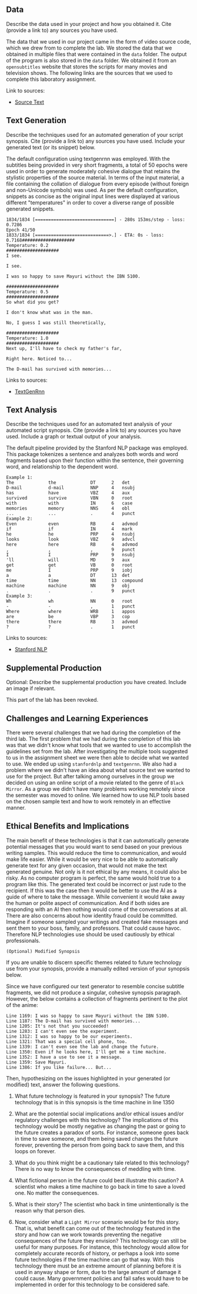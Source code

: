 ## Data

Describe the data used in your project and how you obtained it. Cite (provide a link to) any sources you have used.

The data that we used in our project came in the form of video source code, which we drew from to complete the lab. We stored the data that we obtained in multiple files that were contained in the `data` folder. The output of the program is also stored in the `data` folder. We obtained it from an `opensubtitles` website that stores the scripts for many movies and television shows. The following links are the sources that we used to complete this laboratory assignment.

Link to sources:
- [Source Text](https://www.opensubtitles.org/en/ssearch/sublanguageid-all/idmovie-136913)

## Text Generation

Describe the techniques used for an automated generation of your script synopsis. Cite (provide a link to) any sources you have used. Include your generated text (or its snippet) below.

The default configuration using textgenrnn was employed. With the subtitles being provided in very short fragments, a total of 50 epochs were used in order to generate moderately cohesive dialogue that retains the stylistic properties of the source material. In terms of the input material, a file containing the collation of dialogue from every episode (without foreign and non-Unicode symbols) was used. As per the default configuration, snippets as concise as the original input lines were displayed at various different "temperatures" in order to cover a diverse range of possible generated snippets.

```
1834/1834 [==============================] - 280s 153ms/step - loss: 0.7286
Epoch 41/50
1833/1834 [============================>.] - ETA: 0s - loss: 0.7168####################
Temperature: 0.2
####################
I see.

I see.

I was so happy to save Mayuri without the IBN 5100.

####################
Temperature: 0.5
####################
So what did you get?

I don't know what was in the man.

No, I guess I was still theoretically,

####################
Temperature: 1.0
####################
Next up, I'll have to check my father's far,

Right here. Noticed to...

The D-mail has survived with memories...
```

Links to sources:
- [TextGenRnn](https://github.com/minimaxir/textgenrnn)

## Text Analysis

Describe the techniques used for an automated text analysis of your automated script synopsis. Cite (provide a link to) any sources you have used. Include a graph or textual output of your analysis.

The default pipeline provided by the Stanford NLP package was employed. This package tokenizes a sentence and analyzes both words and word fragments based upon their function within the sentence, their governing word, and relationship to the dependent word.

```
Example 1:
The             the             DT      2   det
D-mail          d-mail          NNP     4   nsubj
has             have            VBZ     4   aux
survived        survive         VBN     0   root
with            with            IN      6   case
memories        memory          NNS     4   obl
...             ...             .       4   punct
Example 2:
Even            even            RB      4   advmod
if              if              IN      4   mark
he              he              PRP     4   nsubj       
looks           look            VBZ     9   advcl
here            here            RB      4   advmod
,               ,               ,       9   punct
I               I               PRP     9   nsubj
'll             will            MD      9   aux
get             get             VB      0   root
me              I               PRP     9   iobj
a               a               DT      13  det
time            time            NN      13  compound
machine         machine         NN      9   obj
.               .               .       9   punct
Example 3:
Wh              wh              NN      0   root
-               -               ,       1   punct
Where           where           WRB     1   appos
are             be              VBP     3   cop
there           there           RB      3   advmod
?               ?               .       1   punct
```

Links to sources:
- [Stanford NLP](https://stanfordnlp.github.io/stanfordnlp/)

## Supplemental Production
Optional: Describe the supplemental production you have created. Include an image if relevant.

This part of the lab has been revoked.

## Challenges and Learning Experiences

There were several challenges that we had during the completion of the third lab. The first problem that we had during the completion of this lab was that we didn't know what tools that we wanted to use to accomplish the guidelines set from the lab. After investigating the multiple tools suggested to us in the assignment sheet we were then able to decide what we wanted to use. We ended up using `stanfordnlp` and `textgenrnn`. We also had a problem where we didn't have an idea about what source text we wanted to use for the project. But after talking among ourselves in the group we decided on using an online script of a movie related to the genre of `Black Mirror`. As a group we didn't have many problems working remotely since the semester was moved to online. We learned how to use NLP tools based on the chosen sample text and how to work remotely in an effective manner.

## Ethical Benefits and Implications

The main benefit of these technologies is that it can automatically generate potential messages that you would want to send based on your previous writing samples. This would reduce the time to communication, and would make life easier. While it would be very nice to be able to automatically generate text for any given occasion, that would not make the text generated genuine. Not only is it not ethical by any means, it could also be risky.  As no computer program is perfect, the same would hold true to a program like this. The generated text could be incorrect or just rude to the recipient. If this was the case then it would be better to use the AI as a guide of where to take the message. While convenient it would take away the human or polite aspect of communication. And if both sides are responding with an AI then nothing would come of the conversations at all. There are also concerns about how identity fraud could be committed. Imagine if someone sampled your writings and created fake messages and sent them to your boss, family, and professors. That could cause havoc. Therefore NLP technologies use should be used cautiously by ethical professionals.

```
(Optional) Modified Synopsis
```

If you are unable to discern specific themes related to future technology use from your synopsis, provide a manually edited version of your synopsis below.

Since we have configured our text generator to resemble concise subtitle fragments, we did not produce a singular, cohesive synopsis paragraph. However, the below contains a collection of fragments pertinent to the plot of the anime:

```
Line 1169: I was so happy to save Mayuri without the IBN 5100.
Line 1187: The D-mail has survived with memories...
Line 1205: It's not that you succeeded!
Line 1283: I can't even see the experiment.
Line 1312: I was so happy to be our experiments.
Line 1321: That was a special cell phone, too.
Line 1339: I can't even see the lab and change the future.
Line 1350: Even if he looks here, I'll get me a time machine.
Line 1352: I have a use to see it a message.
Line 1359: Save Mayuri.
Line 1386: If you like failure... But...
```

Then, hypothesizing on the issues highlighted in your generated (or modified) text, answer the following questions.

1. What future technology is featured in your synopsis?
The future technology that is in this synopsis is the time machine in line 1350


2. What are the potential social implications and/or ethical issues and/or regulatory challenges with this technology?
The implications of this technology would be mostly negative as changing the past or going to the future creates a paradox of sorts.  For instance, someone goes back in time to save someone, and them being saved changes the future forever, preventing the person from going back to save them, and this loops on forever.

3. What do you think might be a cautionary tale related to this technology?
There is no way to know the consequences of meddling with time.

4. What fictional person in the future could best illustrate this caution?
A scientist who makes a time machine to go back in time to save a loved one.  No matter the consequences.

5. What is their story?
The scientist who back in time unintentionally is the reason why that person dies.

6. Now, consider what a ``Light Mirror`` scenario would be for this story. That is, what benefit can come out of the technology featured in the story and how can we work towards preventing the negative consequences of the future they envision?
This technology can still be useful for many purposes.  For instance, this technology would allow for completely accurate records of history, or perhaps a look into some future technologies if the time machine can go that way.  With this technology there must be an extreme amount of planning before it is used in anyway shape or form, due to the large amount of damage it could cause.  Many government policies and fail safes would have to be implemented in order for this technology to be considered safe.
